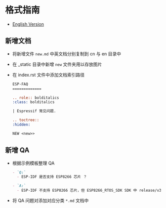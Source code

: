 # 格式指南

* [English Version](./README.md)

## 新增文档

* 将新增文件 `new.md` 中英文档分别复制到 cn 与 en 目录中
* 在 _static 目录中新增 `new` 文件夹用以存放图片
* 在 index.rst 文件中添加文档索引路径

  ``` rst
  ESP-FAQ
  =============

  .. role:: bolditalics
  :class: bolditalics

  | Espressif 常见问题.

  .. toctree::
  :hidden:

  NEW <new>>
  ```

## 新增 QA

* 根据示例模板整理 QA

  ``` Markdown
  - `Q:`
    - ESP-IDF 是否支持 ESP8266 芯片 ？

  - `A:`
    - ESP-IDF 不支持 ESP8266 芯片，但 ESP8266_RTOS_SDK SDK 中 release/v3.0 以后的版已更换为 ESP-IDF 风格，部分组件已经兼容支持。
    ```

* 将 QA 问题对添加对应分类 `*.md` 文档中
